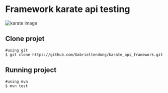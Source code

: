 # Framework karate api testing
![karate image](https://testmatick.com/wp-content/uploads/2020/04/Karate-Framework-a-Useful-Tool-for-Test-Automation.png)
## Clone projet
```
#using git
$ git clone https://github.com/Gabrieltendong/karate_api_framework.git
```
## Running project
```
#using mvn
$ mvn test
```